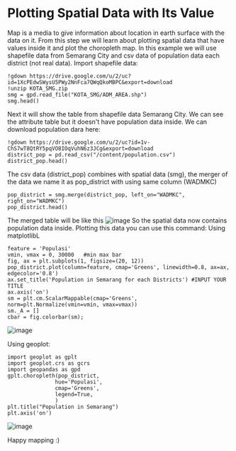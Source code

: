 # Plotting Spatial Data with Its Value 
Map is a media to give information about location in earth surface with the data on it.
From this step we will learn about plotting spatial data that have values inside it and plot the choropleth map. In this example we will use shapefile data from Semarang City and csv data of population data each district (not real data).
Import shapefile data:
<pre><code>!gdown https://drive.google.com/u/2/uc?id=1XcPEdwSWysU5PWy2NnFca7QWqQkoMBPC&export=download
!unzip KOTA_SMG.zip
smg = gpd.read_file("KOTA_SMG/ADM_AREA.shp")
smg.head()
</code></pre>
Next it will show the table from shapefile data Semarang City.
We can see the attribute table but it doesn't have population data inside. We can download population dara here:
<pre><code>!gdown https://drive.google.com/u/2/uc?id=1v-ChS7wT8QtRY5pqVO8IOqVuhN6z3JCg&export=download
district_pop = pd.read_csv("/content/population.csv")
district_pop.head()
</code></pre>
The csv data (district_pop) combines with spatial data (smg), the merger of the data we name it as pop_district with using same column (WADMKC)
<pre><code>pop_district = smg.merge(district_pop, left_on="WADMKC", right_on="WADMKC")
pop_district.head()
</code></pre>
The merged table will be like this
![image](https://user-images.githubusercontent.com/43196730/124479232-44138c80-ddd0-11eb-8dc3-27955eadfc39.png)
So the spatial data now contains population data inside. Plotting this data you can use this command:
Using matplotlibL
<pre><code>feature = 'Populasi'
vmin, vmax = 0, 30000   #min max bar
fig, ax = plt.subplots(1, figsize=(20, 12))
pop_district.plot(column=feature, cmap='Greens', linewidth=0.8, ax=ax, edgecolor='0.8')
ax.set_title('Population in Semarang for each Districts') #INPUT YOUR TITLE
ax.axis('on')
sm = plt.cm.ScalarMappable(cmap='Greens', norm=plt.Normalize(vmin=vmin, vmax=vmax))
sm._A = []
cbar = fig.colorbar(sm);
</code></pre>
![image](https://user-images.githubusercontent.com/43196730/124479377-67d6d280-ddd0-11eb-937f-8ad0d4bae93b.png)

Using geoplot:

<pre><code>import geoplot as gplt
import geoplot.crs as gcrs
import geopandas as gpd
gplt.choropleth(pop_district,
               hue='Populasi',
               cmap='Greens',
               legend=True,
               )
plt.title("Population in Semarang")
plt.axis('on')
</code></pre>

![image](https://user-images.githubusercontent.com/43196730/124479459-8210b080-ddd0-11eb-9015-883ca96481a6.png)

Happy mapping :)
